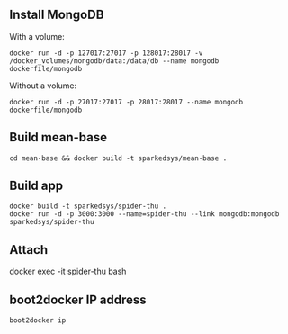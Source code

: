 ## Install MongoDB

With a volume:
```
docker run -d -p 127017:27017 -p 128017:28017 -v /docker_volumes/mongodb/data:/data/db --name mongodb dockerfile/mongodb
```

Without a volume:
```
docker run -d -p 27017:27017 -p 28017:28017 --name mongodb dockerfile/mongodb
```

## Build mean-base

```
cd mean-base && docker build -t sparkedsys/mean-base .
```


## Build app 
```
docker build -t sparkedsys/spider-thu .
docker run -d -p 3000:3000 --name=spider-thu --link mongodb:mongodb sparkedsys/spider-thu
```

## Attach
docker exec -it spider-thu bash

## boot2docker IP address
```
boot2docker ip
```